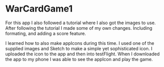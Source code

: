 # WarCardGame1

For this app I also followed a tutorial where I also got the images to use. After following the tutorial I made some of my own changes. Including formating, and adding a score feature.

I learned how to also make appIcons during this time. I used one of the supplied images and Sketch to make a simple yet sophisticated icon. I uploaded the icon to the app and then into testFlight. When I downloaded the app to my phone I was able to see the appIcon and play the game. 
